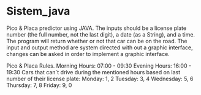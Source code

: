 # Sistem_java
Pico & Placa predictor using JAVA. 
The inputs should be a license plate number (the full number, not the last digit), a date (as a String), and a time. 
The program will return whether or not that car can be on the road. 
The input and output method are system directed with out a graphic interface, changes can be asked in order to implement a graphic interface. 

Pico & Placa Rules. 
Morning Hours: 07:00 - 09:30
Evening Hours: 16:00 - 19:30
Cars that can´t drive during the mentioned hours based on last number of their license plate:
Monday: 1, 2
Tuesday: 3, 4
Wednesday: 5, 6
Thursday: 7, 8
Friday: 9, 0
